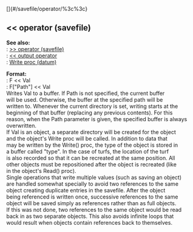 []{#/savefile/operator/%3c%3c}    
## \<\< operator (savefile)    
**See also:**    
:   [\>\> operator (savefile)](/ref/savefile/operator/%3e%3e/%3e%3e.md)    
:   [\<\< output operator](/ref/operator/%3c%3c/output/output.md)    
:   [Write proc (datum)](/ref/datum/proc/Write/Write.md)    
<!-- -->    
**Format:**    
:   F \<\< Val    
:   F\[\"Path\"\] \<\< Val    
Writes Val to a buffer. If Path is not specified, the current buffer    
will be used. Otherwise, the buffer at the specified path will be    
written to. Whenever the current directory is set, writing starts at the    
beginning of that buffer (replacing any previous contents). For this    
reason, when the Path parameter is given, the specified buffer is always    
overwritten.    
If Val is an object, a separate directory will be created for the object    
and the object\'s Write proc will be called. In addition to data that    
may be written by the Write() proc, the type of the object is stored in    
a buffer called \"type\". In the case of turfs, the location of the turf    
is also recorded so that it can be recreated at the same position. All    
other objects must be repositioned after the object is recreated (like    
in the object\'s Read() proc).    
Single operations that write multiple values (such as saving an object)    
are handled somewhat specially to avoid two references to the same    
object creating duplicate entries in the savefile. After the object    
being referenced is written once, successive references to the same    
object will be saved simply as references rather than as full objects.    
If this was not done, two references to the same object would be read    
back in as two separate objects. This also avoids infinite loops that    
would result when objects contain references back to themselves.  